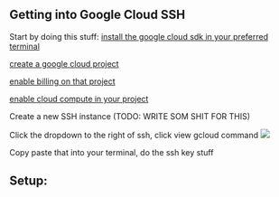 ## Getting into Google Cloud SSH
Start by doing this stuff:
[install the google cloud sdk in your preferred terminal](https://cloud.google.com/sdk/docs/install-sdk)

[create a google cloud project](https://cloud.google.com/resource-manager/docs/creating-managing-projects)

[enable billing on that project](https://cloud.google.com/billing/docs/how-to/verify-billing-enabled)

[enable cloud compute in your project](https://console.cloud.google.com/compute/instances)

Create a new SSH instance
(TODO: WRITE SOM SHIT FOR THIS)

Click the dropdown to the right of ssh, click view gcloud command
![](https://imgur.com/4Ag8EgN.png)

Copy paste that into your terminal, do the ssh key stuff

## Setup:

